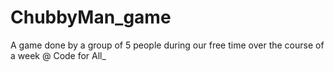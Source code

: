 # ChubbyMan_game
A game done by a group of 5 people during our free time over the course of a week @ Code for All_

